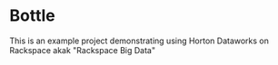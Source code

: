 Bottle
======

This is an example project demonstrating using Horton Dataworks on Rackspace akak "Rackspace Big Data"
